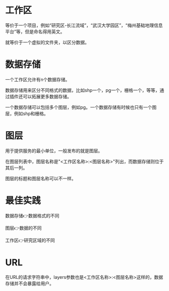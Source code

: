 # 工作区

等价于一个项目，例如“研究区-长江流域”，“武汉大学园区”，“梅州基础地理信息平台”等，但是命名得用英文。

就等价于一个虚拟的文件夹，以区分数据。

# 数据存储

一个工作区允许有n个数据存储。

数据存储用来区分不同格式的数据，比如shp一个，pg一个，栅格一个，等等，通过插件还可以拓展更多数据存储。

一个数据存储可以包括多个图层，例如pg。一个数据存储有时候也只有一个图层，例如shp和栅格。

# 图层

用于提供服务的最小单位，一般发布的就是图层。

在图层列表中，图层名称是"<工作区名称>:<图层名称>"列出，而数据存储则位于其后一列。

图层的标题和图层名称可以不一样。

# 最佳实践

数据存储👉数据格式的不同

图层👉数据的不同

工作区👉研究区域的不同

# URL

在URL的请求字符串中，layers参数也是<工作区名称>:<图层名称>这样的，数据存储并不会暴露给用户。